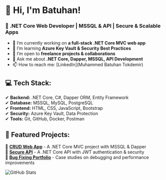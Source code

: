 # 👋 Hi, I'm Batuhan! 
### 🚀 .NET Core Web Developer | MSSQL & API | Secure & Scalable Apps

- 🔭 I’m currently working on **a full-stack .NET Core MVC web app**
- 🌱 I’m learning **Azure Key Vault & Security Best Practices**
- 👯 I’m open to **freelance projects & collaborations**
- 💬 Ask me about **.NET Core, Dapper, MSSQL, API Development**
- 📫 How to reach me: [LinkedIn](Muhammed Batuhan Tokdemir)

## 💻 Tech Stack:
✔ **Backend:** .NET Core, C#, Dapper ORM, Entity Framework  
✔ **Database:** MSSQL, MySQL, PostgreSQL  
✔ **Frontend:** HTML, CSS, JavaScript, Bootstrap  
✔ **Security:** Azure Key Vault, Data Protection  
✔ **Tools:** Git, GitHub, Docker, Postman

## 📌 Featured Projects:
🌟 **[CRUD Web App](#)** - A .NET Core MVC project with MSSQL & Dapper  
🌟 **[Secure API](#)** - A .NET Core API with JWT authentication & security  
🌟 **[Bug Fixing Portfolio](#)** - Case studies on debugging and performance improvements  

![GitHub Stats](https://github-readme-stats.vercel.app/api?username=YourUsername&show_icons=true&theme=dark)
